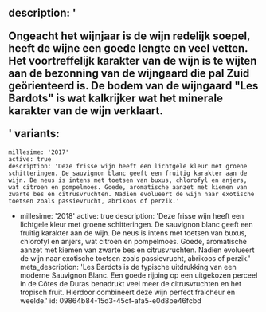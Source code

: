 description: '<p>Ongeacht het wijnjaar is de wijn redelijk soepel, heeft de wijne een goede lengte en veel vetten. Het voortreffelijk karakter van de wijn is te wijten aan de bezonning van de wijngaard die pal Zuid geörienteerd is. De bodem van de wijngaard "Les Bardots" is wat kalkrijker wat het minerale karakter van de wijn verklaart.</p>'
variants:
  -
    millesime: '2017'
    active: true
    description: 'Deze frisse wijn heeft een lichtgele kleur met groene schitteringen. De sauvignon blanc geeft een fruitig karakter aan de wijn. De neus is intens met toetsen van buxus, chlorofyl en anjers, wat citroen en pompelmoes. Goede, aromatische aanzet met kiemen van zwarte bes en citrusvruchten. Nadien evolueert de wijn naar exotische toetsen zoals passievrucht, abrikoos of perzik.'
  -
    millesime: '2018'
    active: true
    description: 'Deze frisse wijn heeft een lichtgele kleur met groene schitteringen. De sauvignon blanc geeft een fruitig karakter aan de wijn. De neus is intens met toetsen van buxus, chlorofyl en anjers, wat citroen en pompelmoes. Goede, aromatische aanzet met kiemen van zwarte bes en citrusvruchten. Nadien evolueert de wijn naar exotische toetsen zoals passievrucht, abrikoos of perzik.'
meta_description: 'Les Bardots is de typische uitdrukking van een moderne Sauvignon Blanc. Een goede rijping op een uitgekozen perceel in de Côtes de Duras benadrukt veel meer de citrusvruchten en het tropisch fruit. Hierdoor combineert deze wijn perfect fraîcheur en weelde.'
id: 09864b84-15d3-45cf-afa5-e0d8be46fcbd
